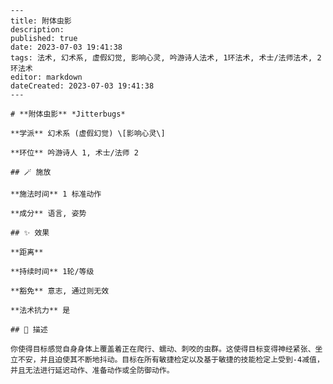 
    ---
    title: 附体虫影
    description: 
    published: true
    date: 2023-07-03 19:41:38
    tags: 法术, 幻术系, 虚假幻觉, 影响心灵, 吟游诗人法术, 1环法术, 术士/法师法术, 2环法术
    editor: markdown
    dateCreated: 2023-07-03 19:41:38
    ---

    # **附体虫影** *Jitterbugs*

    **学派** 幻术系 (虚假幻觉) \[影响心灵\] 

    **环位** 吟游诗人 1, 术士/法师 2

    ## 🪄 施放

    **施法时间** 1 标准动作

    **成分** 语言, 姿势

    ## ✨ 效果  

    **距离**   

    **持续时间** 1轮/等级 

    **豁免** 意志, 通过则无效

    **法术抗力** 是

    ## 📖 描述

    你使得目标感觉自身身体上覆盖着正在爬行、蠕动、刺咬的虫群。这使得目标变得神经紧张、坐立不安，并且迫使其不断地抖动。目标在所有敏捷检定以及基于敏捷的技能检定上受到-4减值，并且无法进行延迟动作、准备动作或全防御动作。
    